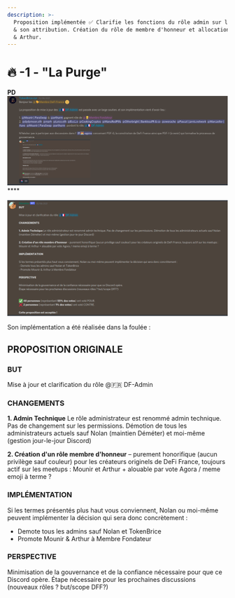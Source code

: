 ```yaml
---
description: >-
  Proposition implémentée ✅ Clarifie les fonctions du rôle admin sur le Discord
  & son attribution. Création du rôle de membre d'honneur et allocation à Mounir
  & Arthur.
---
```


# 🔥 -1 - "La Purge"

**PD**![](../../.gitbook/assets/image.png)****

****![](<../../.gitbook/assets/image (1).png>)****

Son implémentation a été réalisée dans la foulée :



## **PROPOSITION ORIGINALE**

### **BUT**

Mise à jour et clarification du rôle @🇫🇷 DF-Admin

### **CHANGEMENTS**

**1. Admin Technique** Le rôle administrateur est renommé admin technique. Pas de changement sur les permissions. Démotion de tous les administrateurs actuels sauf Nolan (maintien Déméter) et moi-même (gestion jour-le-jour Discord)

**2. Création d'un rôle membre d'honneur** – purement honorifique (aucun privilège sauf couleur) pour les créateurs originels de DeFi France, toujours actif sur les meetups : Mounir et Arthur + alouable par vote Agora / meme emoji à terme ?

### **IMPLÉMENTATION**

Si les termes présentés plus haut vous conviennent, Nolan ou moi-même peuvent implémenter la décision qui sera donc concrètement :

* Demote tous les admins sauf Nolan et TokenBrice
* Promote Mounir & Arthur à Membre Fondateur

### **PERSPECTIVE**

Minimisation de la gouvernance et de la confiance nécessaire pour que ce Discord opère. Étape nécessaire pour les prochaines discussions (nouveaux rôles ? but/scope DFF?)
